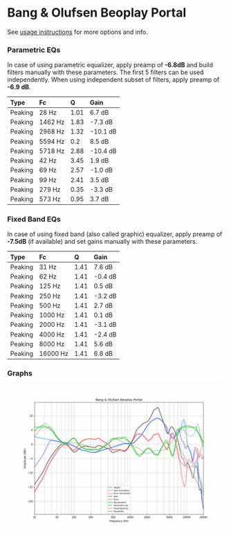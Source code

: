 # Bang & Olufsen Beoplay Portal
See [usage instructions](https://github.com/jaakkopasanen/AutoEq#usage) for more options and info.

### Parametric EQs
In case of using parametric equalizer, apply preamp of **-6.8dB** and build filters manually
with these parameters. The first 5 filters can be used independently.
When using independent subset of filters, apply preamp of **-6.9 dB**.

| Type    | Fc      |    Q | Gain     |
|:--------|:--------|:-----|:---------|
| Peaking | 28 Hz   | 1.01 | 6.7 dB   |
| Peaking | 1462 Hz | 1.83 | -7.3 dB  |
| Peaking | 2968 Hz | 1.32 | -10.1 dB |
| Peaking | 5594 Hz | 0.2  | 8.5 dB   |
| Peaking | 5718 Hz | 2.88 | -10.4 dB |
| Peaking | 42 Hz   | 3.45 | 1.9 dB   |
| Peaking | 69 Hz   | 2.57 | -1.0 dB  |
| Peaking | 99 Hz   | 2.41 | 3.5 dB   |
| Peaking | 279 Hz  | 0.35 | -3.3 dB  |
| Peaking | 573 Hz  | 0.95 | 3.7 dB   |

### Fixed Band EQs
In case of using fixed band (also called graphic) equalizer, apply preamp of **-7.5dB**
(if available) and set gains manually with these parameters.

| Type    | Fc       |    Q | Gain    |
|:--------|:---------|:-----|:--------|
| Peaking | 31 Hz    | 1.41 | 7.6 dB  |
| Peaking | 62 Hz    | 1.41 | -0.4 dB |
| Peaking | 125 Hz   | 1.41 | 0.5 dB  |
| Peaking | 250 Hz   | 1.41 | -3.2 dB |
| Peaking | 500 Hz   | 1.41 | 2.7 dB  |
| Peaking | 1000 Hz  | 1.41 | 0.1 dB  |
| Peaking | 2000 Hz  | 1.41 | -3.1 dB |
| Peaking | 4000 Hz  | 1.41 | -2.4 dB |
| Peaking | 8000 Hz  | 1.41 | 5.6 dB  |
| Peaking | 16000 Hz | 1.41 | 6.8 dB  |

### Graphs
![](./Bang%20&%20Olufsen%20Beoplay%20Portal.png)